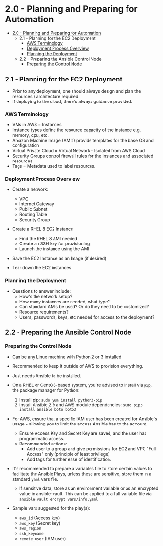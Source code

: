 # 2.0 - Planning and Preparing for Automation

- [2.0 - Planning and Preparing for Automation](#20---planning-and-preparing-for-automation)
  - [2.1 - Planning for the EC2 Deployment](#21---planning-for-the-ec2-deployment)
    - [AWS Terminology](#aws-terminology)
    - [Deployment Process Overview](#deployment-process-overview)
    - [Planning the Deployment](#planning-the-deployment)
  - [2.2 - Preparing the Ansible Control Node](#22---preparing-the-ansible-control-node)
    - [Preparing the Control Node](#preparing-the-control-node)

## 2.1 - Planning for the EC2 Deployment

- Prior to any deployment, one should always design and plan the resources / architecture required.
- If deploying to the cloud, there's always guidance provided.

### AWS Terminology

- VMs in AWS = Instances
- Instance types define the resource capacity of the instance e.g. memory, cpu, etc.
- Amazon Machine Image (AMIs) provide templates for the base OS and configuration
- Virtual Private Cloud = Virtual Network - Isolated from AWS Cloud
- Security Groups control firewall rules for the instances and associated resources
- Tags = Metadata used to label resources.

### Deployment Process Overview

- Create a network:
  - VPC
  - Internet Gateway
  - Public Subnet
  - Routing Table
  - Security Group

- Create a RHEL 8 EC2 Instance
  - Find the RHEL 8 AMI needed
  - Create an SSH key for provisioning
  - Launch the instance using the AMI

- Save the EC2 Instance as an Image (if desired)
- Tear down the EC2 instances

### Planning the Deployment

- Questions to answer include:
  - How's the network setup?
  - How many instances are needed, what type?
  - Can standard AMIs be used? Or do they need to be customized?
  - Resource requirements?
  - Users, passwords, keys, etc needed for access to the deployment?

## 2.2 - Preparing the Ansible Control Node

### Preparing the Control Node

- Can be any Linux machine with Python 2 or 3 installed
- Recommended to keep it outside of AWS to provision everything.
- Just needs Ansible to be installed.

- On a RHEL or CentOS-based system, you're advised to install via `pip`, the package manager for Python:
  1. Install pip: `sudo yum install python3-pip`
  1. Install Ansible 2.9 and AWS module dependencies: `sudo pip3 install ansible boto boto3`

- For AWS, ensure that a specific IAM user has been created for Ansible's usage - allowing you to limit the access Ansible has to the account.
  - Ensure Access Key and Secret Key are saved, and the user has programmatic access.
  - Recommended actions:
    - Add user to a group and give permissions for EC2 and VPC "Full Access" only (principle of least privilege)
    - Add tags for further ease of identification.

- It's recommended to prepare a variables file to store certain values to facilitate the Ansible Plays, unless these are sensitive, store them in a standard `yaml` vars file.
  - If sensitive data, store as an environment variable or as an encrypted value in ansible-vault. This can be applied to a full variable file via `ansible-vault encrypt vars/info.yaml`

- Sample vars suggested for the play(s):
  - `aws_id` (Access key)
  - `aws_key` (Secret key)
  - `aws_region`
  - `ssh_keyname`
  - `remote_user` (IAM user)
